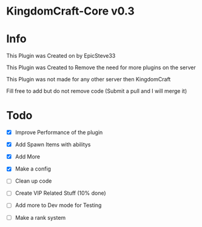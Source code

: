 # KingdomCraft-Core v0.3

# Info

This Plugin was Created on by EpicSteve33

This Plugin was Created to Remove the need for more plugins on the server

This Plugin was not made for any other server then KingdomCraft

Fill free to add but do not remove code (Submit a pull and I will merge it)

# Todo

- [x] Improve Performance of the plugin

- [x] Add Spawn Items with abilitys

- [x] Add More 

- [x] Make a config 

- [ ] Clean up code 

- [ ] Create VIP Related Stuff (10% done)

- [ ] Add more to Dev mode for Testing

- [ ] Make a rank system 
